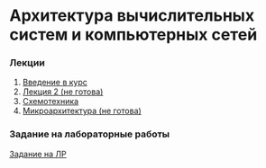 # Архитектура вычислительных систем и компьютерных сетей
### Лекции
1. [Введение в курс](lecture_01/lecture-1.md)
2. [Лекция 2 (не готова)]()
3. [Схемотехника](lecture_03/lecture-3.md)
4. [Микроархитектура (не готова)]()

### Задание на лабораторные работы
[Задание на ЛР](Labs/lab_task.md)
